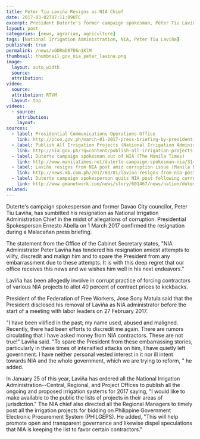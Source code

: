 ```yaml
---
title: Peter Tiu Laviña Resigns as NIA Chief
date: 2017-03-02T07:11:09UTC
excerpt: President Duterte's former campaign spokesman, Peter Tiu Laviña, has resigned as administrator of the National Irrigation Administration on in the midst of allegations of corruption.
layout: post
categories: [news, agrarian, agriculture]
tags: [National Irrigation Administration, NIA, Peter Tiu Laviña]
published: true
permalink: /news/vGDRmD07D6n1KlM
thumbnail: thumbnail_gov_nia_peter_lavina.png
image:
  layout: auto_width
  source: 
  attribution: 
video:
  source: 
  attribution: RTVM
  layout: top
videos:
  - source: 
    attribution: 
    layout: 
sources:
  - label: Presidential Communications Operations Office
    link: http://pcoo.gov.ph/march-01-2017-press-briefing-by-presidential-spokesperson-ernesto-abella-with-secretary-fortunato-dela-pena-department-of-science-and-technology/
  - label: Publish All Irrigation Projects (National Irrigation Administration)
    link: http://nia.gov.ph/?q=content/publish-all-irrigation-projects-lavi%C3%B1a
  - label: Duterte campaign spokesman out of NIA (The Manila Times)
    link: http://www.manilatimes.net/duterte-campaign-spokesman-nia/314938/
  - label: Laviña resigns from NIA post amid corruption issue (Manila Bulletin)
    link: http://news.mb.com.ph/2017/03/01/lavina-resigns-from-nia-post-amid-corruption-issue/
  - label: Duterte campaign spokesperson quits NIA post following corruption allegations (GMA News Online)
    link: http://www.gmanetwork.com/news/story/601467/news/nation/duterte-campaign-spokesperson-quits-nia-post-following-corruption-allegations
related:
---
```


Duterte's campaign spokesperson and former Davao City councilor, Peter Tiu Laviña, has sumbitted his resignation as National Irrigation Administration Chief in the midst of allegations of corruption. Presidential Spokesperson Ernesto Abella on 1 March 2017 confirmed the resignation during a Malacañan press briefing.

The statement from the Office of the Cabinet Secretary states, "NIA Administrator Peter Laviña has tendered his resignation amidst attempts to vilify, discredit and malign him and to spare the President from any embarrassment due to these attempts. It is with this deep regret that our office receives this news and we wishes him well in his next endeavors."

Laviña has been allegedly involve in corrupt practice of forcing contractors of various NIA projects to allot 40 percent of contract prices to kickbacks.

President of the Federation of Free Workers, Jose Sony Matula said that the President disclosed his removal of Laviña as NIA administrator before the start of a meeting with labor leaders on 27 February 2017.

"I have been vilified in the past; my name used, abused and maligned. Recently, there had been efforts to discredit me again. There are rumors circulating that I have asked money from NIA contractors. These are not true!" Laviña said. "To spare the President from these embarrassing stories, particularly in these times of intensified attacks on him, I have quietly left government. I have neither personal vested interest in it nor ill intent towards NIA and the whole government, which we are trying to reform, " he added.

In January 25 of this year, Laviña has ordered all the National Irrigation Administration--Central, Regional, and Project Offices to publish all the ongoing and proposed irrigation systems for 2017 saying, "I would like to make available to the public the lists of projects in their areas of jurisdiction." The NIA chief also directed all the Regional Managers to timely post all the irrigation projects for bidding on Philippine Government Electronic Procurement System (PHILGEPS). He added, "This will help promote open and transparent governance and likewise dispel speculations that NIA is keeping the list to favor certain contractors."
